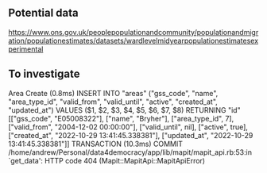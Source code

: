 ## Potential data

https://www.ons.gov.uk/peoplepopulationandcommunity/populationandmigration/populationestimates/datasets/wardlevelmidyearpopulationestimatesexperimental

## To investigate

Area Create (0.8ms)  INSERT INTO "areas" ("gss_code", "name", "area_type_id", "valid_from", "valid_until", "active", "created_at", "updated_at") VALUES ($1, $2, $3, $4, $5, $6, $7, $8) RETURNING "id"  [["gss_code", "E05008322"], ["name", "Bryher"], ["area_type_id", 7], ["valid_from", "2004-12-02 00:00:00"], ["valid_until", nil], ["active", true], ["created_at", "2022-10-29 13:41:45.338381"], ["updated_at", "2022-10-29 13:41:45.338381"]]
TRANSACTION (10.3ms)  COMMIT
/home/andrew/Personal/data4democracy/app/lib/mapit/mapit_api.rb:53:in `get_data': HTTP code 404 (Mapit::MapitApi::MapitApiError)
